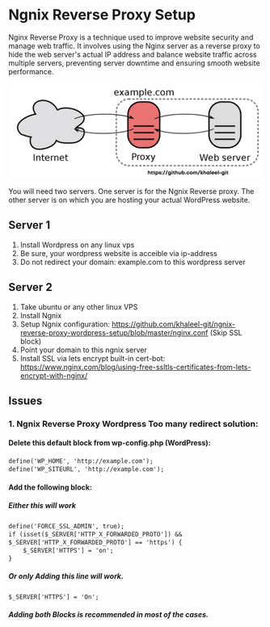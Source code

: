 # Ngnix Reverse Proxy Setup
Nginx Reverse Proxy is a technique used to improve website security and manage web traffic. It involves using the Nginx server as a reverse proxy to hide the web server's actual IP address and balance website traffic across multiple servers, preventing server downtime and ensuring smooth website performance. 

![My Image](images/Reverse_proxy_hide_origin_server.png)

You will need two servers. One server is for the Ngnix Reverse proxy. The other server is on which you are hosting your actual WordPress website.

## Server 1
1. Install Wordpress on any linux vps
2. Be sure, your wordpress website is acceible via ip-address
3. Do not redirect your domain: example.com to this wordpress server

## Server 2
1. Take ubuntu or any other linux VPS
2. Install Ngnix
3. Setup Ngnix configuration: https://github.com/khaleel-git/ngnix-reverse-proxy-wordpress-setup/blob/master/nginx.conf (Skip SSL block)
4. Point your domain to this ngnix server
5. Install SSL via lets encrypt built-in cert-bot: https://www.nginx.com/blog/using-free-ssltls-certificates-from-lets-encrypt-with-nginx/

## Issues
### 1. Ngnix Reverse Proxy Wordpress Too many redirect solution:
####  Delete this default block from wp-config.php (WordPress):

```
define('WP_HOME', 'http://example.com');
define('WP_SITEURL', 'http://example.com');
```

#### Add the following block:

##### Either this will work
```
define('FORCE_SSL_ADMIN', true);
if (isset($_SERVER['HTTP_X_FORWARDED_PROTO']) && $_SERVER['HTTP_X_FORWARDED_PROTO'] == 'https') {
    $_SERVER['HTTPS'] = 'on';
}
```

##### Or only Adding this line will work. 
```
$_SERVER['HTTPS'] = 'On';
```

##### Adding both Blocks is recommended in most of the cases.
